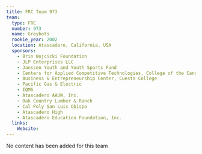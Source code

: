 ```yaml
---
title: FRC Team 973
team:
  type: FRC
  number: 973
  name: Greybots
  rookie_year: 2002
  location: Atascadero, California, USA
  sponsors:
    - Brin Wojcicki Foundation
    - JLP Enterprises LLC
    - Janssen Youth and Youth Sports Fund
    - Centers for Applied Competitive Technologies, College of the Canyon
    - Business & Entrepreneurship Center, Cuesta College
    - Pacific Gas & Electric
    - IQMS
    - Atascadero AAUW, Inc.
    - Oak Country Lumber & Ranch
    - Cal Poly San Luis Obispo
    - Atascadero High
    - Atascadero Education Foundation, Inc.
  links:
    Website: 
---
```

No content has been added for this team